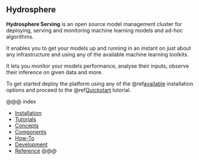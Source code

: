 ## Hydrosphere

__Hydrosphere Serving__ is an open source model management cluster for 
deploying, serving and monitoring machine learning models and ad-hoc 
algorithms. 

It enables you to get your models up and running in an instant on just 
about any infrastructure and using any of the available machine learning 
toolkits. 

It lets you monitor your models performance, analyse their inputs, observe 
their inference on given data and more. 

To get started deploy the platform using any of the @ref[available](install/index.md) 
installation options and proceed to the @ref[Quickstart](tutorials/quickstart.md) 
tutorial.

@@@ index
* [Installation](install/index.md)
* [Tutorials](tutorials/index.md)
* [Concepts](concepts/index.md)
* [Components](components/index.md)
* [How-To](how-to/index.md)
* [Development](dev.md)
* [Reference](reference/index.md)
@@@

